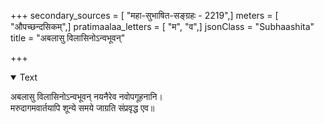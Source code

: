 +++
secondary_sources = [ "महा-सुभाषित-सङ्ग्रहः - 2219",]
meters = [ "औपच्छन्दसिकम्",]
pratimaalaa_letters = [ "म", "व",]
jsonClass = "Subhaashita"
title = "अबलासु विलासिनोऽन्वभूवन्"

+++

<details open><summary>Text</summary>

अबलासु विलासिनोऽन्वभूवन् नयनैरेव नवोपगूहनानि।  
मरुदागमवार्तयापि शून्ये समये जाग्रति संप्रवृद्ध एव॥
</details>
